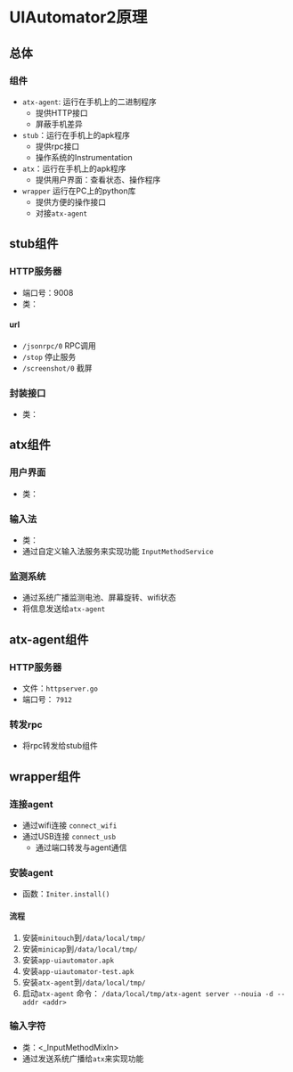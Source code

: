 
# UIAutomator2原理


## 总体

### 组件
* `atx-agent`: 运行在手机上的二进制程序
    * 提供HTTP接口
    * 屏蔽手机差异
* `stub`：运行在手机上的apk程序
    * 提供rpc接口
    * 操作系统的Instrumentation
* `atx`：运行在手机上的apk程序
    * 提供用户界面：查看状态、操作程序
* `wrapper` 运行在PC上的python库
    * 提供方便的操作接口
    * 对接`atx-agent`




## stub组件


### HTTP服务器
* 端口号：9008
* 类：<AutomatorHttpServer>

#### url
* `/jsonrpc/0`  RPC调用
* `/stop`       停止服务
* `/screenshot/0`  截屏


### 封装接口
* 类： <AutomatorServiceImpl>




## atx组件


### 用户界面  
* 类：<MainActivity>


### 输入法
* 类：<FastInputIME>
* 通过自定义输入法服务来实现功能 `InputMethodService`


### 监测系统
* 通过系统广播监测电池、屏幕旋转、wifi状态
* 将信息发送给`atx-agent`



## atx-agent组件

### HTTP服务器
* 文件：`httpserver.go`
* 端口号： `7912`



### 转发rpc
* 将rpc转发给stub组件



## wrapper组件


### 连接agent
* 通过wifi连接 `connect_wifi`
* 通过USB连接  `connect_usb`
    * 通过端口转发与agent通信


### 安装agent
* 函数：`Initer.install()`

#### 流程
1. 安装`minitouch`到`/data/local/tmp/`
1. 安装`minicap`到`/data/local/tmp/`
1. 安装`app-uiautomator.apk`
1. 安装`app-uiautomator-test.apk`
1. 安装`atx-agent`到`/data/local/tmp/`
1. 启动`atx-agent`
    命令： `/data/local/tmp/atx-agent server --nouia -d --addr <addr>`


### 输入字符
* 类：<_InputMethodMixIn>
* 通过发送系统广播给`atx`来实现功能


